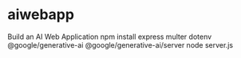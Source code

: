 # aiwebapp
Build an AI Web Application
npm install  express multer dotenv @google/generative-ai @google/generative-ai/server
node server.js
